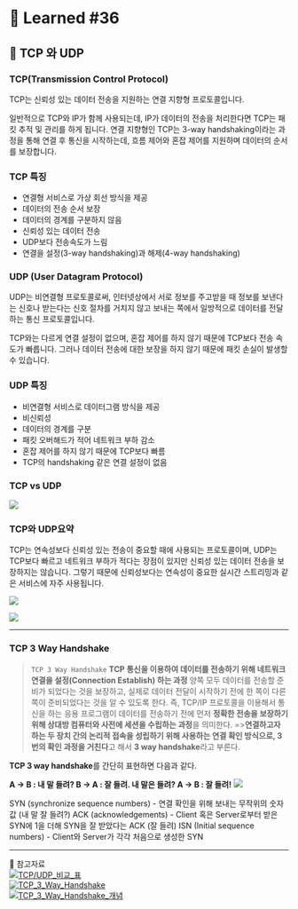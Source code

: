 # 🌟 Learned #36

## 🔶 TCP 와 UDP

### TCP(Transmission Control Protocol)

TCP는 신뢰성 있는 데이터 전송을 지원하는 연결 지향형 프로토콜입니다.

일반적으로 TCP와 IP가 함께 사용되는데, IP가 데이터의 전송을 처리한다면 TCP는 패킷 추적 및 관리를 하게 됩니다. 연결 지향형인 TCP는 3-way handshaking이라는 과정을 통해 연결 후 통신을 시작하는데, 흐름 제어와 혼잡 제어를 지원하며 데이터의 순서를 보장합니다.

### TCP 특징

- 연결형 서비스로 가상 회선 방식을 제공
- 데이터의 전송 순서 보장
- 데이터의 경계를 구분하지 않음
- 신뢰성 있는 데이터 전송
- UDP보다 전송속도가 느림
- 연결을 설정(3-way handshaking)과 해제(4-way handshaking)

### UDP (User Datagram Protocol)

UDP는 비연결형 프로토콜로써, 인터넷상에서 서로 정보를 주고받을 때 정보를 보낸다는 신호나 받는다는 신호 절차를 거치지 않고 보내는 쪽에서 일방적으로 데이터를 전달하는 통신 프로토콜입니다.

TCP와는 다르게 연결 설정이 없으며, 혼잡 제어를 하지 않기 때문에 TCP보다 전송 속도가 빠릅니다. 그러나 데이터 전송에 대한 보장을 하지 않기 때문에 패킷 손실이 발생할 수 있습니다.

### UDP 특징

- 비연결형 서비스로 데이터그램 방식을 제공
- 비신뢰성
- 데이터의 경계를 구분
- 패킷 오버해드가 적어 네트워크 부하 감소
- 혼잡 제어를 하지 않기 때문에 TCP보다 빠름
- TCP의 handshaking 같은 연결 설정이 없음

### TCP vs UDP

![](https://velog.velcdn.com/images/wjddms0501/post/9b688a72-d36a-487e-8326-d07adb28473a/image.png)

### TCP와 UDP요약

TCP는 연속성보다 신뢰성 있는 전송이 중요할 때에 사용되는 프로토콜이며,
UDP는 TCP보다 빠르고 네트워크 부하가 적다는 장점이 있지만 신뢰성 있는 데이터 전송을 보장하지는 않습니다.
그렇기 때문에 신뢰성보다는 연속성이 중요한 실시간 스트리밍과 같은 서비스에 자주 사용됩니다.

![](https://velog.velcdn.com/images/wjddms0501/post/392e373c-996b-4447-88b6-63f3353f4294/image.png)

![](https://velog.velcdn.com/images/wjddms0501/post/9ea11f71-36ea-4cc4-b941-36b0c8380351/image.png)

---

### TCP 3 Way Handshake

> `TCP 3 Way Handshake`
> **TCP 통신을 이용하여 데이터를 전송하기 위해 네트워크 연결을 설정(Connection Establish) 하는 과정**
> 양쪽 모두 데이터를 전송할 준비가 되었다는 것을 보장하고, 실제로 데이터 전달이 시작하기 전에 한 쪽이 다른 쪽이 준비되었다는 것을 알 수 있도록 한다.
> 즉, TCP/IP 프로토콜을 이용해서 통신을 하는 응용 프로그램이 데이터를 전송하기 전에 먼저 **정확한 전송을 보장하기 위해 상대방 컴퓨터와 사전에 세션을 수립하는 과정**을 의미한다.
> =>**연결하고자 하는 두 장치 간의 논리적 접속을 성립하기 위해 사용하는 연결 확인 방식으로, 3번의 확인 과정을 거친다**고 해서 **3 way handshake**라고 부른다.

**TCP 3 way handshake**를 간단히 표현하면 다음과 같다.

**A -> B : 내 말 들려?
B -> A : 잘 들려. 내 말은 들려?
A -> B : 잘 들려!**
![](https://velog.velcdn.com/images/wjddms0501/post/f6dba283-cfa3-4b53-b9a9-d91d3029eb49/image.png)

SYN (synchronize sequence numbers) - 연결 확인을 위해 보내는 무작위의 숫자값 (내 말 잘 들려?)
ACK (acknowledgements) - Client 혹은 Server로부터 받은 SYN에 1을 더해 SYN을 잘 받았다는 ACK (잘 들려)
ISN (Initial sequence numbers) - Client와 Server가 각각 처음으로 생성한 SYN

---

💟 참고자료
<br>
[![TCP/UDP_비교_표](https://img.shields.io/badge/TCP/UDP_비교_표-E8E8E8.svg?style=for-the-badge&logo=TCP/UDP_비교_표&logoColor=white)](https://cocoon1787.tistory.com/757)
<br>
[![TCP_3_Way_Handshake](https://img.shields.io/badge/TCP_3_Way_Handshake-E8E8E8.svg?style=for-the-badge&logo=TCP_3_Way_Handshake&logoColor=white)](https://seongonion.tistory.com/74)
<br>
[![TCP_3_Way_Handshake_개념](https://img.shields.io/badge/TCP_3_Way_Handshake_개념-E8E8E8.svg?style=for-the-badge&logo=TCP_3_Way_Handshake_개념&logoColor=white)](https://velog.io/@averycode/%EB%84%A4%ED%8A%B8%EC%9B%8C%ED%81%AC-TCPUDP%EC%99%80-3-Way-Handshake4-Way-Handshake)
